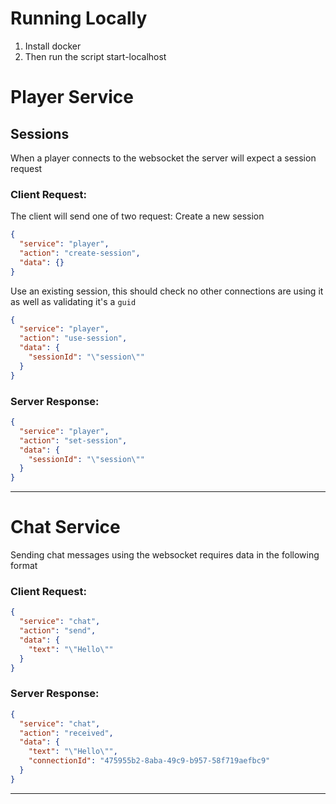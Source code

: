 # Running Locally

1. Install docker
2. Then run the script start-localhost

# Player Service

## Sessions

When a player connects to the websocket the server will expect a session request

### Client Request:

The client will send one of two request:
Create a new session

```json
{
  "service": "player",
  "action": "create-session",
  "data": {}
}
```

Use an existing session, this should check no other connections are using it as well as validating it's a `guid`

```json
{
  "service": "player",
  "action": "use-session",
  "data": {
    "sessionId": "\"session\""
  }
}
```

### Server Response:

```json
{
  "service": "player",
  "action": "set-session",
  "data": {
    "sessionId": "\"session\""
  }
}
```

---

# Chat Service

Sending chat messages using the websocket requires data in the following format

### Client Request:

```json
{
  "service": "chat",
  "action": "send",
  "data": {
    "text": "\"Hello\""
  }
}
```

### Server Response:

```json
{
  "service": "chat",
  "action": "received",
  "data": {
    "text": "\"Hello\"",
    "connectionId": "475955b2-8aba-49c9-b957-58f719aefbc9"
  }
}
```

---
